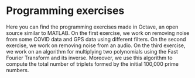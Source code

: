 # Programming exercises
Here you can find the programming exercises made in Octave, an open source similar to MATLAB. On the first exercise, we work on removing noise from 
some COVID data and GPS data using different filters. On the second exercise, we work on removing noise from an audio. On the third exercise, we work on an algorithm for multiplying
two polynomials using the Fast Fourier Transform and its inverse. Moreover, we use this algorithm to compute the total number of triplets formed by the initial 100,000 prime numbers.
